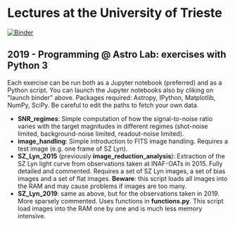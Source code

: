# Lectures at the University of Trieste

[![Binder](https://mybinder.org/badge_logo.svg)](https://mybinder.org/v2/gh/gcupani/lectures/master)

## 2019 - Programming @ Astro Lab: exercises with Python 3
Each exercise can be run both as a Jupyter notebook (preferred) and as a Python script. 
You can launch the Jupyter notebooks also by cliking on "launch binder" above. 
Packages required: Astropy, IPython, Matplotlib, NumPy, SciPy. 
Be careful to edit the paths to fetch your own data. 

- **SNR_regimes**: Simple computation of how the signal-to-noise ratio varies with the target magnitudes in different regimes (shot-noise limited, background-noise limited, readout-noise limited).
- **image_handling**: Simple introduction to FITS image handling. Requires a test image (e.g. one frame of SZ Lyn).
- **SZ_Lyn_2015** (previously **image_reduction_analysis**): Extraction of the SZ Lyn light curve from observations taken at INAF-OATs in 2015. Fully detailed and commented. Requires a set of SZ Lyn images, a set of bias images and a set of flat images. **Beware**: this script loads all images into the RAM and may cause problems if images are too many.
- **SZ_Lyn_2019**: same as above, but for the observations taken in 2019. More sparsely commented. Uses functions in **functions.py**. This script load images into the RAM one by one and is much less memory intensive. 
